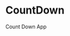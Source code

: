 # CountDown
 Count Down App
     
          
                                                        
                                                                     
                                                             
                                                  
                                                   
                            
                   
              
    
 
   
